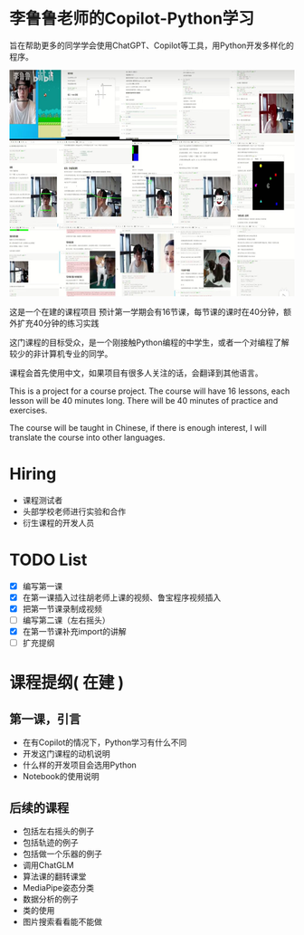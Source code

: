 # 李鲁鲁老师的Copilot-Python学习

旨在帮助更多的同学学会使用ChatGPT、Copilot等工具，用Python开发多样化的程序。

<img src="images/previous_kechuang_course.jpg" alt="Previous Kechuang Course" height="400">


这是一个在建的课程项目 预计第一学期会有16节课，每节课的课时在40分钟，额外扩充40分钟的练习实践

这门课程的目标受众，是一个刚接触Python编程的中学生，或者一个对编程了解较少的非计算机专业的同学。

课程会首先使用中文，如果项目有很多人关注的话，会翻译到其他语言。

This is a project for a course project. The course will have 16 lessons, each lesson will be 40 minutes long. There will be 40 minutes of practice and exercises. 

The course will be taught in Chinese, if there is enough interest, I will translate the course into other languages.

# Hiring

- 课程测试者
- 头部学校老师进行实验和合作
- 衍生课程的开发人员

# TODO List

- [x] 编写第一课
- [x] 在第一课插入过往胡老师上课的视频、鲁宝程序视频插入
- [x] 把第一节课录制成视频
- [ ] 编写第二课（左右摇头）
- [x] 在第一节课补充import的讲解
- [ ] 扩充提纲

# 课程提纲( 在建 )

## 第一课，引言

- 在有Copilot的情况下，Python学习有什么不同
- 开发这门课程的动机说明
- 什么样的开发项目会选用Python
- Notebook的使用说明

## 后续的课程

- 包括左右摇头的例子
- 包括轨迹的例子
- 包括做一个乐器的例子
- 调用ChatGLM
- 算法课的翻转课堂
- MediaPipe姿态分类
- 数据分析的例子
- 类的使用
- 图片搜索看看能不能做
